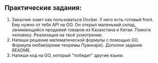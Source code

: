 ## Практические задания:


1. Заказчик знает как пользоваться Docker. У него есть готовый front. Ему нужно от тебя API на GO. Он открыл маленький 
склад, занимающийся продажей товаров из Казахстана и Китая. Помоги человеку. Реализация на твоё усмотрение. 
2. Напиши решение математической формулы с помощью GO. Формула любая(кроме теоремы Пуанкаре). Дополни задание README.
3. Напиши код на GO, который "победит" другие языки.
